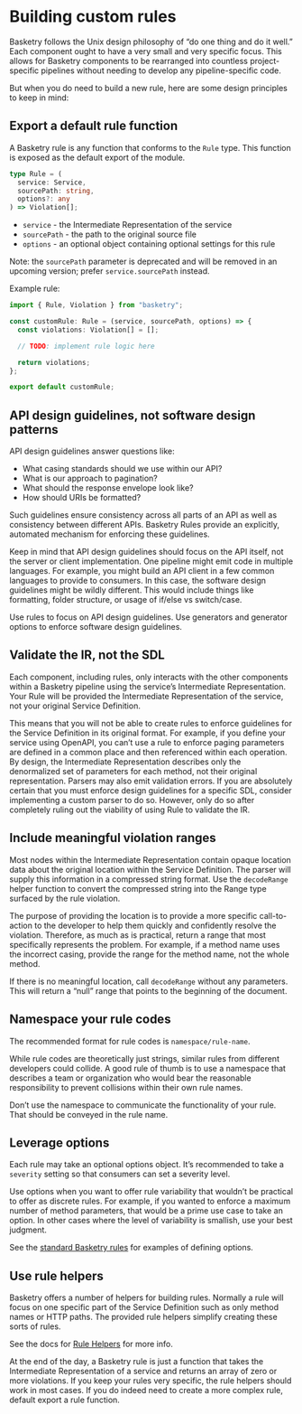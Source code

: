 # Building custom rules

Basketry follows the Unix design philosophy of “do one thing and do it well.” Each component ought to have a very small and very specific focus. This allows for Basketry components to be rearranged into countless project-specific pipelines without needing to develop any pipeline-specific code.

But when you do need to build a new rule, here are some design principles to keep in mind:

## Export a default rule function

A Basketry rule is any function that conforms to the `Rule` type. This function is exposed as the default export of the module.

```ts
type Rule = (
  service: Service,
  sourcePath: string,
  options?: any
) => Violation[];
```

- `service` - the Intermediate Representation of the service
- `sourcePath` - the path to the original source file
- `options` - an optional object containing optional settings for this rule

Note: the `sourcePath` parameter is deprecated and will be removed in an upcoming version; prefer `service.sourcePath` instead.

Example rule:

```ts
import { Rule, Violation } from "basketry";

const customRule: Rule = (service, sourcePath, options) => {
  const violations: Violation[] = [];

  // TODO: implement rule logic here

  return violations;
};

export default customRule;
```

## API design guidelines, not software design patterns

API design guidelines answer questions like:

- What casing standards should we use within our API?
- What is our approach to pagination?
- What should the response envelope look like?
- How should URIs be formatted?

Such guidelines ensure consistency across all parts of an API as well as consistency between different APIs. Basketry Rules provide an explicitly, automated mechanism for enforcing these guidelines.

Keep in mind that API design guidelines should focus on the API itself, not the server or client implementation. One pipeline might emit code in multiple languages. For example, you might build an API client in a few common languages to provide to consumers. In this case, the software design guidelines might be wildly different. This would include things like formatting, folder structure, or usage of if/else vs switch/case.

Use rules to focus on API design guidelines. Use generators and generator options to enforce software design guidelines.

## Validate the IR, not the SDL

Each component, including rules, only interacts with the other components within a Basketry pipeline using the service’s Intermediate Representation. Your Rule will be provided the Intermediate Representation of the service, not your original Service Definition.

This means that you will not be able to create rules to enforce guidelines for the Service Definition in its original format. For example, if you define your service using OpenAPI, you can’t use a rule to enforce paging parameters are defined in a common place and then referenced within each operation. By design, the Intermediate Representation describes only the denormalized set of parameters for each method, not their original representation.
Parsers may also emit validation errors. If you are absolutely certain that you must enforce design guidelines for a specific SDL, consider implementing a custom parser to do so. However, only do so after completely ruling out the viability of using Rule to validate the IR.

## Include meaningful violation ranges

Most nodes within the Intermediate Representation contain opaque location data about the original location within the Service Definition. The parser will supply this information in a compressed string format. Use the `decodeRange` helper function to convert the compressed string into the Range type surfaced by the rule violation.

The purpose of providing the location is to provide a more specific call-to-action to the developer to help them quickly and confidently resolve the violation. Therefore, as much as is practical, return a range that most specifically represents the problem. For example, if a method name uses the incorrect casing, provide the range for the method name, not the whole method.

If there is no meaningful location, call `decodeRange` without any parameters. This will return a “null” range that points to the beginning of the document.

## Namespace your rule codes

The recommended format for rule codes is `namespace/rule-name`.

While rule codes are theoretically just strings, similar rules from different developers could collide. A good rule of thumb is to use a namespace that describes a team or organization who would bear the reasonable responsibility to prevent collisions within their own rule names.

Don’t use the namespace to communicate the functionality of your rule. That should be conveyed in the rule name.

## Leverage options

Each rule may take an optional options object. It’s recommended to take a `severity` setting so that consumers can set a severity level.

Use options when you want to offer rule variability that wouldn’t be practical to offer as discrete rules. For example, if you wanted to enforce a maximum number of method parameters, that would be a prime use case to take an option. In other cases where the level of variability is smallish, use your best judgment.

See the [standard Basketry rules](https://github.com/basketry/rules#readme) for examples of defining options.

## Use rule helpers

Basketry offers a number of helpers for building rules. Normally a rule will focus on one specific part of the Service Definition such as only method names or HTTP paths. The provided rule helpers simplify creating these sorts of rules.

See the docs for [Rule Helpers](https://github.com/basketry/basketry/wiki/Rule-Helpers) for more info.

At the end of the day, a Basketry rule is just a function that takes the Intermediate Representation of a service and returns an array of zero or more violations. If you keep your rules very specific, the rule helpers should work in most cases. If you do indeed need to create a more complex rule, default export a rule function.
